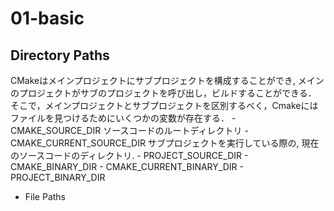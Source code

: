 # 01-basic
## Directory Paths
CMakeはメインプロジェクトにサブプロジェクトを構成することができ, メインのプロジェクトがサブのプロジェクトを呼び出し，ビルドすることができる．
そこで，メインプロジェクトとサブプロジェクトを区別するべく，Cmakeにはファイルを見つけるためにいくつかの変数が存在する．
    - CMAKE_SOURCE_DIR
        ソースコードのルートディレクトリ
    - CMAKE_CURRENT_SOURCE_DIR
        サブプロジェクトを実行している際の, 現在のソースコードのディレクトリ.
    - PROJECT_SOURCE_DIR
    - CMAKE_BINARY_DIR
    - CMAKE_CURRENT_BINARY_DIR
    - PROJECT_BINARY_DIR

- File Paths